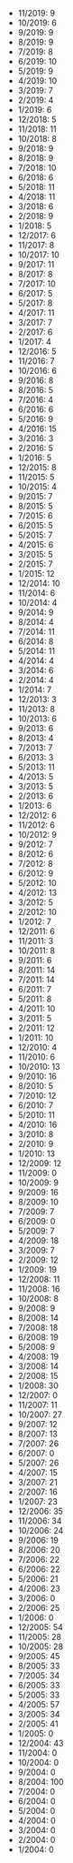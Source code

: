 *  11/2019: 9
*  10/2019: 6
*  9/2019: 9
*  8/2019: 9
*  7/2019: 8
*  6/2019: 10
*  5/2019: 9
*  4/2019: 10
*  3/2019: 7
*  2/2019: 4
*  1/2019: 6
*  12/2018: 5
*  11/2018: 11
*  10/2018: 8
*  9/2018: 9
*  8/2018: 9
*  7/2018: 10
*  6/2018: 6
*  5/2018: 11
*  4/2018: 11
*  3/2018: 6
*  2/2018: 9
*  1/2018: 5
*  12/2017: 6
*  11/2017: 8
*  10/2017: 10
*  9/2017: 11
*  8/2017: 8
*  7/2017: 10
*  6/2017: 5
*  5/2017: 8
*  4/2017: 11
*  3/2017: 7
*  2/2017: 6
*  1/2017: 4
*  12/2016: 5
*  11/2016: 7
*  10/2016: 6
*  9/2016: 8
*  8/2016: 5
*  7/2016: 4
*  6/2016: 6
*  5/2016: 9
*  4/2016: 15
*  3/2016: 3
*  2/2016: 5
*  1/2016: 5
*  12/2015: 8
*  11/2015: 5
*  10/2015: 4
*  9/2015: 7
*  8/2015: 5
*  7/2015: 6
*  6/2015: 5
*  5/2015: 7
*  4/2015: 6
*  3/2015: 5
*  2/2015: 7
*  1/2015: 12
*  12/2014: 10
*  11/2014: 6
*  10/2014: 4
*  9/2014: 9
*  8/2014: 4
*  7/2014: 11
*  6/2014: 8
*  5/2014: 11
*  4/2014: 4
*  3/2014: 6
*  2/2014: 4
*  1/2014: 7
*  12/2013: 3
*  11/2013: 8
*  10/2013: 6
*  9/2013: 6
*  8/2013: 4
*  7/2013: 7
*  6/2013: 3
*  5/2013: 11
*  4/2013: 5
*  3/2013: 5
*  2/2013: 6
*  1/2013: 6
*  12/2012: 6
*  11/2012: 6
*  10/2012: 9
*  9/2012: 7
*  8/2012: 6
*  7/2012: 8
*  6/2012: 9
*  5/2012: 10
*  4/2012: 13
*  3/2012: 5
*  2/2012: 10
*  1/2012: 7
*  12/2011: 6
*  11/2011: 3
*  10/2011: 8
*  9/2011: 6
*  8/2011: 14
*  7/2011: 14
*  6/2011: 7
*  5/2011: 8
*  4/2011: 10
*  3/2011: 5
*  2/2011: 12
*  1/2011: 10
*  12/2010: 4
*  11/2010: 6
*  10/2010: 13
*  9/2010: 16
*  8/2010: 5
*  7/2010: 12
*  6/2010: 7
*  5/2010: 11
*  4/2010: 16
*  3/2010: 8
*  2/2010: 9
*  1/2010: 13
*  12/2009: 12
*  11/2009: 0
*  10/2009: 9
*  9/2009: 16
*  8/2009: 10
*  7/2009: 7
*  6/2009: 0
*  5/2009: 7
*  4/2009: 18
*  3/2009: 7
*  2/2009: 12
*  1/2009: 19
*  12/2008: 11
*  11/2008: 16
*  10/2008: 8
*  9/2008: 9
*  8/2008: 14
*  7/2008: 18
*  6/2008: 19
*  5/2008: 9
*  4/2008: 19
*  3/2008: 14
*  2/2008: 15
*  1/2008: 30
*  12/2007: 0
*  11/2007: 11
*  10/2007: 27
*  9/2007: 12
*  8/2007: 13
*  7/2007: 26
*  6/2007: 0
*  5/2007: 26
*  4/2007: 15
*  3/2007: 21
*  2/2007: 16
*  1/2007: 23
*  12/2006: 35
*  11/2006: 34
*  10/2006: 24
*  9/2006: 19
*  8/2006: 20
*  7/2006: 22
*  6/2006: 22
*  5/2006: 21
*  4/2006: 23
*  3/2006: 0
*  2/2006: 25
*  1/2006: 0
*  12/2005: 54
*  11/2005: 28
*  10/2005: 28
*  9/2005: 45
*  8/2005: 33
*  7/2005: 34
*  6/2005: 33
*  5/2005: 33
*  4/2005: 57
*  3/2005: 34
*  2/2005: 41
*  1/2005: 0
*  12/2004: 43
*  11/2004: 0
*  10/2004: 0
*  9/2004: 0
*  8/2004: 100
*  7/2004: 0
*  6/2004: 0
*  5/2004: 0
*  4/2004: 0
*  3/2004: 0
*  2/2004: 0
*  1/2004: 0